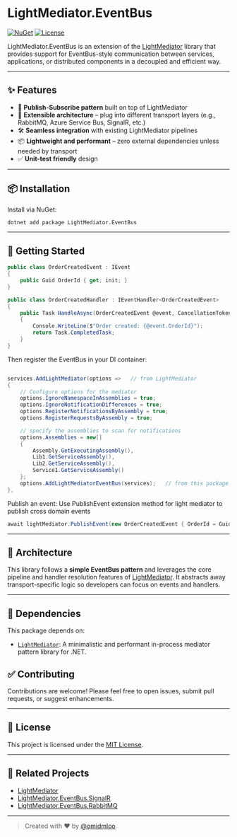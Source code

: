  
# LightMediator.EventBus

[![NuGet](https://img.shields.io/nuget/v/LightMediator.EventBus.svg)](https://www.nuget.org/packages/LightMediator.EventBus)
[![License](https://img.shields.io/github/license/omidmloo/LightMediator.EventBus)](LICENSE)

LightMediator.EventBus is an extension of the [LightMediator](https://github.com/omidmloo/LightMediator) library that provides support for EventBus-style communication between services, applications, or distributed components in a decoupled and efficient way.

---

## ✨ Features

- 🔁 **Publish-Subscribe pattern** built on top of LightMediator
- 🧩 **Extensible architecture** – plug into different transport layers (e.g., RabbitMQ, Azure Service Bus, SignalR, etc.)
- 🛠️ **Seamless integration** with existing LightMediator pipelines
- 📦 **Lightweight and performant** – zero external dependencies unless needed by transport
- ✅ **Unit-test friendly** design

---

## 📦 Installation

Install via NuGet:

```bash
dotnet add package LightMediator.EventBus
````

---

## 🚀 Getting Started

```csharp
public class OrderCreatedEvent : IEvent
{
    public Guid OrderId { get; init; }
}

public class OrderCreatedHandler : IEventHandler<OrderCreatedEvent>
{
    public Task HandleAsync(OrderCreatedEvent @event, CancellationToken cancellationToken)
    {
        Console.WriteLine($"Order created: {@event.OrderId}");
        return Task.CompletedTask;
    }
}
```

Then register the EventBus in your DI container:

```csharp 

services.AddLightMediator(options =>   // from LightMediator
{
    // Configure options for the mediator
    options.IgnoreNamespaceInAssemblies = true;
    options.IgnoreNotificationDifferences = true;
    options.RegisterNotificationsByAssembly = true;
    options.RegisterRequestsByAssembly = true;

    // specify the assemblies to scan for notifications
    options.Assemblies = new[]
    {
        Assembly.GetExecutingAssembly(),
        Lib1.GetServiceAssembly(),
        Lib2.GetServiceAssembly(), 
        Service1.GetServiceAssembly()
    };
    options.AddLightMediatorEventBus(services);   // from this package
},
```

Publish an event:
Use PublishEvent extension method for light mediator to publish cross domain events
```csharp
await lightMediator.PublishEvent(new OrderCreatedEvent { OrderId = Guid.NewGuid() });
```

---

## 🧱 Architecture

This library follows a **simple EventBus pattern** and leverages the core pipeline and handler resolution features of [LightMediator](https://github.com/omidmloo/LightMediator). It abstracts away transport-specific logic so developers can focus on events and handlers.

---

## 📄 Dependencies

This package depends on:

* [`LightMediator`](https://github.com/omidmloo/LightMediator): A minimalistic and performant in-process mediator pattern library for .NET.


## ✅ Contributing

Contributions are welcome! Please feel free to open issues, submit pull requests, or suggest enhancements.

---

## 📝 License

This project is licensed under the [MIT License](LICENSE).

---

## 💬 Related Projects
 
* [LightMediator](https://github.com/omidmloo/LightMediator)
* [LightMediator.EventBus.SignalR](https://github.com/omidmloo/LightMediator.EventBus.SignalR) 
* [LightMediator.EventBus.RabbitMQ](https://github.com/omidmloo/LightMediator.EventBus.RabbitMQ) 

---

> Created with ❤️ by [@omidmloo](https://github.com/omidmloo) 


